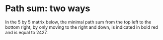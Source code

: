 # Path sum: two ways

In the 5 by 5 matrix below, the minimal path sum from the top left to the bottom right, by only moving to the right and down, is indicated in bold red and is equal to 2427.


